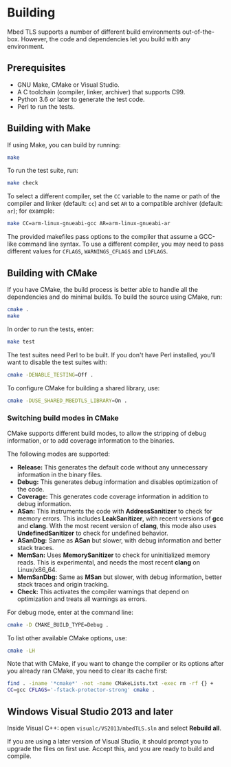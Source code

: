 # Building

Mbed TLS supports a number of different build environments out-of-the-box. However, the code and dependencies let you build with any environment.

## Prerequisites

* GNU Make, CMake or Visual Studio.
* A C toolchain (compiler, linker, archiver) that supports C99.
* Python 3.6 or later to generate the test code.
* Perl to run the tests.

## Building with Make

If using Make, you can build by running:
```sh
make
```
To run the test suite, run:
```sh
make check
```

To select a different compiler, set the `CC` variable to the name or path of the
compiler and linker (default: `cc`) and set `AR` to a compatible archiver
(default: `ar`); for example:
```sh
make CC=arm-linux-gnueabi-gcc AR=arm-linux-gnueabi-ar
```
The provided makefiles pass options to the compiler that assume a GCC-like
command line syntax. To use a different compiler, you may need to pass different
values for `CFLAGS`, `WARNINGS_CFLAGS` and `LDFLAGS`.


## Building with CMake

If you have CMake, the build process is better able to handle all the dependencies and do minimal builds. To build the source using CMake, run:
```sh
cmake .
make
```
In order to run the tests, enter:
```sh
make test
```
The test suites need Perl to be built. If you don't have Perl installed, you'll want to disable the test suites with:
```sh
cmake -DENABLE_TESTING=Off .
```
To configure CMake for building a shared library, use:
```sh
cmake -DUSE_SHARED_MBEDTLS_LIBRARY=On .
```

### Switching build modes in CMake

CMake supports different build modes, to allow the stripping of debug information, or to add coverage information to the binaries.

The following modes are supported:

* **Release:** This generates the default code without any unnecessary information in the binary files.
* **Debug:** This generates debug information and disables optimization of the code.
* **Coverage:** This generates code coverage information in addition to debug information.
* **ASan:** This instruments the code with **AddressSanitizer** to check for memory errors. This includes **LeakSanitizer**, with recent versions of **gcc** and **clang**. With the most recent version of **clang**, this mode also uses **UndefinedSanitizer** to check for undefined behavior.
* **ASanDbg:** Same as **ASan** but slower, with debug information and better stack traces.
* **MemSan:** Uses **MemorySanitizer** to check for uninitialized memory reads. This is experimental, and needs the most recent **clang** on Linux/x86_64.
* **MemSanDbg:** Same as **MSan** but slower, with debug information, better stack traces and origin tracking.
* **Check:** This activates the compiler warnings that depend on optimization and treats all warnings as errors.

For debug mode, enter at the command line:
```sh
cmake -D CMAKE_BUILD_TYPE=Debug .
```
To list other available CMake options, use:
```sh
cmake -LH
```
Note that with CMake, if you want to change the compiler or its options after you already ran CMake, you need to clear its cache first:
```sh
find . -iname '*cmake*' -not -name CMakeLists.txt -exec rm -rf {} +
CC=gcc CFLAGS='-fstack-protector-strong' cmake .
```

## Windows Visual Studio 2013 and later

Inside Visual C++: open `visualc/VS2013/mbedTLS.sln` and select **Rebuild all**.

If you are using a later version of Visual Studio, it should prompt you to upgrade the files on first use. Accept this, and you are ready to build and compile.
